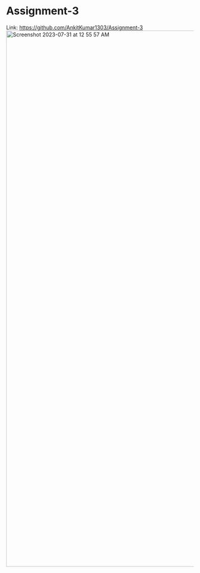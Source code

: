 # Assignment-3
Link: https://github.com/AnkitKumar1303/Assignment-3
<img width="1440" alt="Screenshot 2023-07-31 at 12 55 57 AM" src="https://github.com/AnkitKumar1303/Assignment-3/assets/42855900/c9c77216-0d41-43cf-abe1-b70b25292e17">

